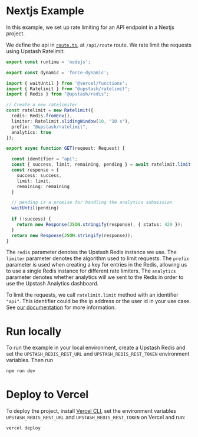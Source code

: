 # Nextjs Example

In this example, we set up rate limiting for an API endpoint in a Nextjs project.

We define the api in [`route.ts`](https://github.com/upstash/ratelimit/blob/main/examples/nextjs/app/api/route.ts), at `/api/route` route. We rate limit the requests using Upstash Ratelimit:

```ts
export const runtime = 'nodejs';

export const dynamic = 'force-dynamic';

import { waitUntil } from '@vercel/functions';
import { Ratelimit } from "@upstash/ratelimit";
import { Redis } from "@upstash/redis";

// Create a new ratelimiter
const ratelimit = new Ratelimit({
  redis: Redis.fromEnv(),
  limiter: Ratelimit.slidingWindow(10, "10 s"),
  prefix: "@upstash/ratelimit",
  analytics: true
});

export async function GET(request: Request) {

  const identifier = "api";
  const { success, limit, remaining, pending } = await ratelimit.limit(identifier);
  const response = {
    success: success,
    limit: limit, 
    remaining: remaining
  }

  // pending is a promise for handling the analytics submission
  waitUntil(pending)
    
  if (!success) {
    return new Response(JSON.stringify(response), { status: 429 });
  }
  return new Response(JSON.stringify(response));
}
```

The `redis` parameter denotes the Upstash Redis instance we use. The `limiter` parameter denotes the algorithm used to limit requests. The `prefix` parameter is used when creating a key for entries in the Redis, allowing us to use a single Redis instance for different rate limiters. The `analytics` parameter denotes whether analytics will we sent to the Redis in order to use the Upstash Analytics dashboard.

To limit the requests, we call `ratelimit.limit` method with an identifier `"api"`. This identifier could be the ip address or the user id in your use case. See [our documentation](https://upstash.com/docs/oss/sdks/ts/ratelimit/methods#limit) for more information.

# Run locally

To run the example in your local environment, create a Upstash Redis and set the `UPSTASH_REDIS_REST_URL` and `UPSTASH_REDIS_REST_TOKEN` environment variables. Then run

```bash
npm run dev
```

# Deploy to Vercel

To deploy the project, install [Vercel CLI](https://vercel.com/docs/cli), set the environment variables `UPSTASH_REDIS_REST_URL` and `UPSTASH_REDIS_REST_TOKEN` on Vercel and run:

```bash
vercel deploy
```